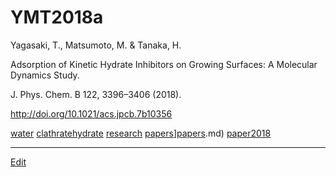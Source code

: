 # YMT2018a

Yagasaki, T., Matsumoto, M. & Tanaka, H.

Adsorption of Kinetic Hydrate Inhibitors on Growing Surfaces: A Molecular Dynamics Study.

J. Phys. Chem. B 122, 3396–3406 (2018).

http://doi.org/10.1021/acs.jpcb.7b10356

[](https://gyazo.com/2de6d264cfe694504bf6b4689e8de196)



[water](water.md) [clathratehydrate](clathratehydrate.md) [research](research.md) [papers](papers.md)][papers](papers.md).md) [paper2018](paper2018.md)





----
[Edit](https://github.com/vitroid/vitroid.github.io/edit/master/MD/YMT2018a.md)
